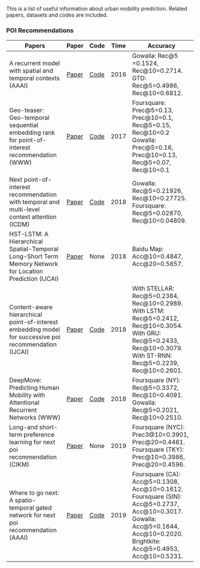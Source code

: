 This is a list of useful information about urban mobility prediction. Related papers, datasets and codes are included.

### POI Recommendations
Papers | Paper | Code | Time | Accuracy |
-------|-------|------|------|----------|
A recurrent model with spatial and temporal contexts (AAAI) | [Paper](https://ojs.aaai.org/index.php/AAAI/article/view/9971)| [Code](https://github.com/yongqyu/STRNN) | 2016 | Gowalla: Rec@5 =0.1524, Rec@10=0.2714.<br>GTD: Rec@5=0.4986, Rec@10=0.6812. |
Geo-teaser: Geo-temporal sequential embedding rank for point-of-interest recommendation (WWW) | [Paper](https://dl.acm.org/doi/abs/10.1145/3041021.3054138)| [Code](https://github.com/JasonLiu-THU/geo_teaser) | 2017 | Foursquare: Prec@5=0.13, Prec@10=0.1, Rec@5=0.15, Rec@10=0.2<br>Gowalla: Prec@5=0.16, Prec@10=0.13, Rec@5=0.07, Rec@10=0.1 |
Next point-of-interest recommendation with temporal and multi-level context attention (ICDM) | [Paper](https://ieeexplore.ieee.org/abstract/document/8594953)| [Code](https://github.com/zhenql/TMCA) | 2018 | Gowalla: Rec@5=0.21926, Rec@10=0.27725.<br>Foursquare: Rec@5=0.02870, Rec@10=0.04809. |
HST-LSTM: A Hierarchical Spatial-Temporal Long-Short Term Memory Network for Location Prediction (IJCAI) | [Paper](https://www.ijcai.org/Proceedings/2018/0324.pdf)| None | 2018 | Baidu Map: Acc@10=0.4847, Acc@20=0.5657. |
Content-aware hierarchical point-of-interest embedding model for successive poi recommendation (IJCAI) | [Paper](https://www.ijcai.org/Proceedings/2018/0458.pdf)| [Code](https://github.com/qnfnwkd/CAPE) | 2018 | With STELLAR: Rec@5=0.2384, Rec@10=0.2989.<br>With LSTM: Rec@5=0.2412, Rec@10=0.3054.<br>With GRU: Rec@5=0.2433, Rec@10=0.3079.<br>With ST-RNN: Rec@5=0.2239, Rec@10=0.2601. |
DeepMove: Predicting Human Mobility with Attentional Recurrent Networks (WWW) | [Paper](https://dl.acm.org/doi/abs/10.1145/3178876.3186058)| [Code](https://github.com/vonfeng/DeepMove) | 2018 | Foursquare (NY): Rec@5=0.3372, Rec@10=0.4091.<br>Gowalla: Rec@5=0.2021, Rec@10=0.2510. |
Long-and short-term preference learning for next poi recommendation (CIKM) | [Paper](https://dl.acm.org/doi/abs/10.1145/3357384.3358171)| None | 2019 | Foursquare (NYC): Prec3@10=0.3901, Prec@20=0.4461.<br>Foursquare (TKY): Prec@10=0.3986, Prec@20=0.4596. |
Where to go next: A spatio-temporal gated network for next poi recommendation (AAAI) | [Paper](https://ieeexplore.ieee.org/abstract/document/9133505)| [Code](https://github.com/VeritasYin/STGCN_IJCAI-18) | 2019 | Foursquare (CA): Acc@5=0.1308, Acc@10=0.1612.<br>Foursquare (SIN): Acc@5=0.2737, Acc@10=0.3017.<br>Gowalla: Acc@5=0.1644, Acc@10=0.2020.<br>Brightkite: Acc@5=0.4953, Acc@10=0.5231. |


